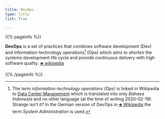 ```yaml
---
title: DevOps
type: title
list: True

---
```


{{% pageinfo %}}

__DevOps__ is a set of practices that combines software development (Dev) and
information-technology operations[^1] (Ops) which aims to _shorten_ the systems
development life cycle and provide _continuous_ delivery with high software
quality. [🡺 wikipedia](https://en.wikipedia.org/wiki/DevOps)

[^1]: The term _information-technology operations (Ops)_ is linked in Wikipedia
to [Data Center
Management](https://en.wikipedia.org/wiki/Data_center_management#Operations)
which is translated into only _Bahasa Indonesia_ and no other language (at the
time of writing 2020-02-19). Strange isn't it? In the German version of DevOps
in [🡺 Wikipedia](https://de.wikipedia.org/wiki/DevOps) the term _System
Administration_ is used.

{{% /pageinfo %}}
